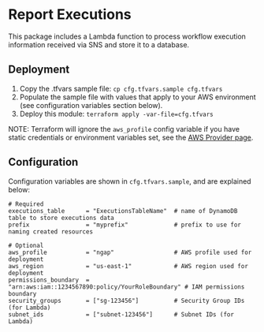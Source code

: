 # Report Executions

This package includes a Lambda function to process workflow execution information received via SNS and store it to a database.

## Deployment

1. Copy the .tfvars sample file: `cp cfg.tfvars.sample cfg.tfvars`
2. Populate the sample file with values that apply to your AWS environment (see configuration variables section below).
3. Deploy this module: `terraform apply -var-file=cfg.tfvars`

NOTE: Terraform will ignore the `aws_profile` config variable if you have static credentials or environment variables set, see the [AWS Provider page](https://www.terraform.io/docs/providers/aws/index.html#authentication).

## Configuration

Configuration variables are shown in `cfg.tfvars.sample`, and are explained below:

```text
# Required
executions_table      = "ExecutionsTableName"  # name of DynamoDB table to store executions data
prefix                = "myprefix"             # prefix to use for naming created resources

# Optional
aws_profile           = "ngap"                 # AWS profile used for deployment
aws_region            = "us-east-1"            # AWS region used for deployment
permissions_boundary  = "arn:aws:iam::1234567890:policy/YourRoleBoundary" # IAM permissions boundary
security_groups       = ["sg-123456"]          # Security Group IDs (for Lambda)
subnet_ids            = ["subnet-123456"]      # Subnet IDs (for Lambda)
```
